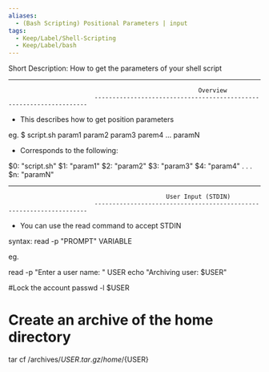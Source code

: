```yaml
---
aliases:
  - (Bash Scripting) Positional Parameters | input
tags:
  - Keep/Label/Shell-Scripting
  - Keep/Label/bash
---
```


Short Description: How to get the parameters of your shell script



--------------------------------------------------------------------------------------------------------------------------
                                                         Overview
                            --------------------------------------------------------------------

- This describes how to get position parameters

eg.  $ script.sh param1 param2 param3 parem4 ... paramN 

- Corresponds to the following: 

$0: "script.sh"
$1: "param1"
$2: "param2"
$3: "param3"
$4: "param4"
.
.
.
$n: "paramN"



--------------------------------------------------------------------------------------------------------------------------
                                                User Input (STDIN)
                            --------------------------------------------------------------------

- You can use the read command to accept STDIN

syntax: 
          read -p "PROMPT" VARIABLE


eg. 

read -p "Enter a user name: " USER
echo "Archiving user: $USER"

#Lock the account
passwd -l $USER

# Create an archive of the home directory
tar cf /archives/${USER}.tar.gz /home/${USER}